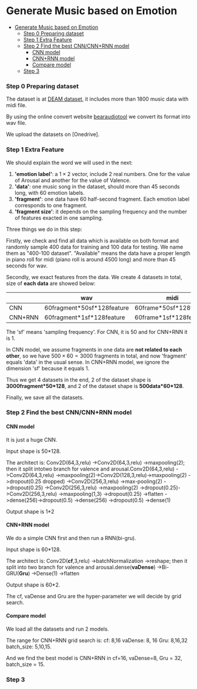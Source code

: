 # Generate Music based on Emotion

- [Generate Music based on Emotion](#generate-music-based-on-emotion)
    + [Step 0 Preparing dataset](#step-0-preparing-dataset)
    + [Step 1 Extra Feature](#step-1-extra-feature)
    + [Step 2 Find the best CNN/CNN+RNN model](#step-2-find-the-best-cnn-cnn-rnn-model)
      - [CNN model](#cnn-model)
      - [CNN+RNN model](#cnn-rnn-model)
      - [Compare model](#compare-model)
    + [Step 3](#step-3)

### Step 0 Preparing dataset

The dataset is at [DEAM dataset](http://cvml.unige.ch/databases/DEAM/), it includes more than 1800 music data with midi file.

By using the online convert website [bearaudiotool](https://www.bearaudiotool.com/mp3-to-midi) we convert its format into wav file.

We upload the datasets on [Onedrive].

### Step 1 Extra Feature

We should explain the word we will used in the next:
1. **'emotion label'**: a $1\times 2$ vector, include 2 real numbers. One for the value of Arousal and another for the value of Valence.
2. **'data'**: one music song in the dataset, should more than 45 seconds long, with 60 emotion labels.
3. **'fragment'**: one data have 60 half-second fragment. Each emotion label corresponds to one fragment.
4. **'fragment size'**: it depends on the sampling frequency and the number of features exacted in one sampling.

Three things we do in this step:

Firstly, we check and find all data which is available on both format and randomly sample 400 data for training and 100 data for testing. We name them as "400-100 dataset". "Available" means the data have a proper length in piano roll for midi (piano roll is around 4500 long) and more than 45 seconds for wav.

Secondly, we exact features from the data. We create 4 datasets in total, size of **each data** are showed below:

|         | wav                          | midi                      |
| ------- | ---------------------------- | ------------------------- |
| CNN     | 60fragment\*50sf\*128feature | 60frame\*50sf\*128feature |
| CNN+RNN | 60fragment\*1sf\*128feature  | 60frame\*1sf\*128feature  |

The 'sf' means 'sampling frequency'. For CNN, it is 50 and for CNN+RNN it is 1.

In CNN model, we assume fragments in one data are **not related to each other**, so we have $500\times 60=3000$ fragments in total, and now 'fragment' equals 'data' in the usual sense. In CNN+RNN model, we ignore the dimension 'sf' because it equals 1.

Thus we get 4 datasets in the end, 2 of the dataset shape is **3000fragment\*50\*128**, and 2 of the dataset shape is **500data\*60\*128**.

Finally, we save all the datasets.

### Step 2 Find the best CNN/CNN+RNN model

#### CNN model

It is just a huge CNN.

Input shape is 50\*128.

The architect is:
Conv2D(64,3,relu) ->Conv2D(64,3,relu) ->maxpooling(2); then it split intotwo branch for valence and arousal.Conv2D(64,3,relu) ->Conv2D(64,3,relu) ->maxpooling(2)->Conv2D(128,3,relu)->maxpooling(2)  ->dropout(0.25  dropped)  ->Conv2D(256,3,relu)  ->max-pooling(2) ->dropout(0.25) ->Conv2D(256,3,relu) ->maxpooling(2) ->dropout(0.25)->Conv2D(256,3,relu) ->maxpooling(1,3) ->dropout(0.25) ->flatten ->dense(256)->dropout(0.5) ->dense(256) ->dropout(0.5) ->dense(1)

Output shape is 1\*2

#### CNN+RNN model

We do a simple CNN first and then run a RNN(bi-gru).

Input shape is 60\*128.

The architect is:
Conv2D(**cf**,3,relu) ->batchNormalization ->reshape; then it split into two branch for valence and arousal.dense(**vaDense**) ->Bi-GRU(**Gru**) ->Dense(1) ->flatten

Output shape is 60*2.

The cf, vaDense and Gru are the hyper-parameter we will decide by grid search.

#### Compare model

We load all the datasets and run 2 models.

The range for CNN+RNN grid search is:
cf: 8,16
vaDense: 8, 16
Gru: 8,16,32
batch_size: 5,10,15.

And we find the best model is CNN+RNN in cf=16, vaDense=8, Gru = 32, batch_size = 15.

### Step 3













